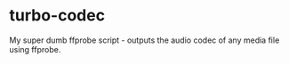 # turbo-codec

My super dumb ffprobe script - outputs the audio codec of any media file using ffprobe. 
